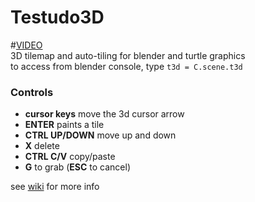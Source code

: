 # Testudo3D
#[VIDEO](https://www.youtube.com/watch?v=4p2CRIq-Aa0)  
3D tilemap and auto-tiling for blender and turtle graphics  
to access from blender console, type
```t3d = C.scene.t3d```  

### Controls
* __cursor keys__ move the 3d cursor arrow
* __ENTER__ paints a tile
* __CTRL UP/DOWN__ move up and down
* __X__ delete
* __CTRL C/V__ copy/paste
* __G__ to grab (__ESC__ to cancel)

see [wiki](https://github.com/alcornwill/modular_building_tool/wiki) for more info
